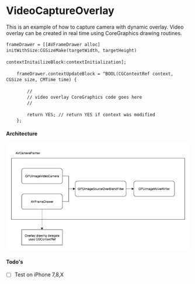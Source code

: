 VideoCaptureOverlay
===================

This is an example of how to capture camera with dynamic overlay. Video overlay can be created in real time using CoreGraphics drawing routines. 
```objc
frameDrawer = [[AVFrameDrawer alloc] initWithSize:CGSizeMake(targetWidth, targetHeight)
                               contextInitailizeBlock:contextInitialization];
    
    frameDrawer.contextUpdateBlock = ^BOOL(CGContextRef context, CGSize size, CMTime time) {

        //
        // video overlay CoreGraphics code goes here
        //
        
        return YES; // return YES if context was modified
    };
```

#### Architecture
![Diagram](images/diagram.png)

#### Todo's
- [ ] Test on iPhone 7,8,X
